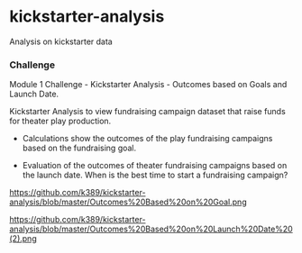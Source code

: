 # kickstarter-analysis
Analysis on kickstarter data

### Challenge

Module 1 Challenge - Kickstarter Analysis - Outcomes based on Goals and Launch Date.

Kickstarter Analysis to view fundraising campaign dataset that raise funds for theater play production.

* Calculations show the outcomes of the play fundraising campaigns based on the fundraising goal. 

* Evaluation of the outcomes of theater fundraising campaigns based on the launch date. When is the best time to start a fundraising campaign?

https://github.com/k389/kickstarter-analysis/blob/master/Outcomes%20Based%20on%20Goal.png

https://github.com/k389/kickstarter-analysis/blob/master/Outcomes%20Based%20on%20Launch%20Date%20(2).png 
